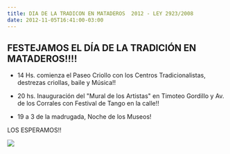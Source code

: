 ```yaml
---
title: DIA DE LA TRADICON EN MATADEROS  2012 - LEY 2923/2008
date: 2012-11-05T16:41:00-03:00
---
```


## FESTEJAMOS EL DÍA DE LA TRADICIÓN EN MATADEROS!!!!

- 14 Hs. comienza el Paseo Criollo con los Centros Tradicionalistas, destrezas criollas, baile y Música!! 

- 20 hs. Inauguración del "Mural de los Artistas" en Timoteo Gordillo y Av. de los Corrales con Festival de Tango en la calle!! 

- 19 a 3 de la madrugada, Noche de los Museos! 

LOS ESPERAMOS!! 

[![](https://blogger.googleusercontent.com/img/b/R29vZ2xl/AVvXsEiSEl8zxXDe7zpVHXerCZSJqlG5f_RpOcmcVJm6VkYx2CmF04V1gkrJy_7tuycpu5vDaRZbKqKp0BfthyphenhyphenhGryW7Kaf9fnUPgbZui0mz1XF5Ry4Lq7131E-clBRl-bgAp4GTdhEs52ENXAa3/s400/foto+el+resero+estatua.jpg)](https://blogger.googleusercontent.com/img/b/R29vZ2xl/AVvXsEiSEl8zxXDe7zpVHXerCZSJqlG5f_RpOcmcVJm6VkYx2CmF04V1gkrJy_7tuycpu5vDaRZbKqKp0BfthyphenhyphenhGryW7Kaf9fnUPgbZui0mz1XF5Ry4Lq7131E-clBRl-bgAp4GTdhEs52ENXAa3/s1600/foto+el+resero+estatua.jpg)